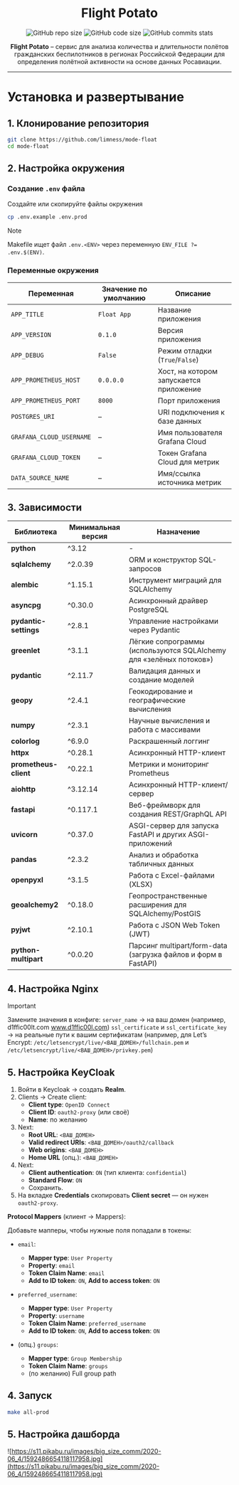 <h1 align="center">Flight Potato</h1>
<div align="center">
	<img alt="GitHub repo size" src="https://img.shields.io/github/repo-size/limness/mode-float">
	<img alt="GitHub code size" src="https://img.shields.io/github/languages/code-size/limness/mode-float">
	<img alt="GitHub commits stats" src="https://img.shields.io/github/commit-activity/y/limness/mode-float">
</div>
<p align="center">
<strong>Flight Potato</strong> – сервис для анализа количества и длительности полётов гражданских беспилотников в 
регионах Российской Федерации для определения полётной активности на основе данных Росавиации.
</p>

--- 

# Установка и развертывание
## 1. Клонирование репозитория

```bash
git clone https://github.com/limness/mode-float
cd mode-float
```
## 2. Настройка окружения
### Создание `.env` файла
Создайте или скопируйте файлы окружения

```bash
cp .env.example .env.prod
```

> [!NOTE]
> Makefile ищет файл `.env.<ENV>` через переменную `ENV_FILE ?= .env.$(ENV)`.

### Переменные окружения
| Переменная               | Значение по умолчанию | Описание                                |
|--------------------------|-----------------------|-----------------------------------------|
| `APP_TITLE`              | `Float App`           | Название приложения                     |
| `APP_VERSION`            | `0.1.0`               | Версия приложения                       |
| `APP_DEBUG`              | `False`               | Режим отладки (`True`/`False`)          |
| `APP_PROMETHEUS_HOST`    | `0.0.0.0`             | Хост, на котором запускается приложение |
| `APP_PROMETHEUS_PORT`    | `8000`                | Порт приложения                         |
| `POSTGRES_URI`           | –                     | URI подключения к базе данных           |
| `GRAFANA_CLOUD_USERNAME` | –                     | Имя пользователя Grafana Cloud          |
| `GRAFANA_CLOUD_TOKEN`    | –                     | Токен Grafana Cloud для метрик          |
| `DATA_SOURCE_NAME`       | –                     | Имя/ссылка источника метрик             |

## 3. Зависимости
| Библиотека            | Минимальная версия | Назначение                                                         |
|-----------------------|--------------------|--------------------------------------------------------------------|
| **python**            | ^3.12              | -                                                                  |
| **sqlalchemy**        | ^2.0.39            | ORM и конструктор SQL-запросов                                     |
| **alembic**           | ^1.15.1            | Инструмент миграций для SQLAlchemy                                 |
| **asyncpg**           | ^0.30.0            | Асинхронный драйвер PostgreSQL                                     |
| **pydantic-settings** | ^2.8.1             | Управление настройками через Pydantic                              |
| **greenlet**          | ^3.1.1             | Лёгкие сопрограммы (используются SQLAlchemy для «зелёных потоков») |
| **pydantic**          | ^2.11.7            | Валидация данных и создание моделей                                |
| **geopy**             | ^2.4.1             | Геокодирование и географические вычисления                         |
| **numpy**             | ^2.3.1             | Научные вычисления и работа с массивами                            |
| **colorlog**          | ^6.9.0             | Раскрашенный логгинг                                               |
| **httpx**             | ^0.28.1            | Асинхронный HTTP-клиент                                            |
| **prometheus-client** | ^0.22.1            | Метрики и мониторинг Prometheus                                    |
| **aiohttp**           | ^3.12.14           | Асинхронный HTTP-клиент/сервер                                     |
| **fastapi**           | ^0.117.1           | Веб-фреймворк для создания REST/GraphQL API                        |
| **uvicorn**           | ^0.37.0            | ASGI-сервер для запуска FastAPI и других ASGI-приложений           |
| **pandas**            | ^2.3.2             | Анализ и обработка табличных данных                                |
| **openpyxl**          | ^3.1.5             | Работа с Excel-файлами (XLSX)                                      |
| **geoalchemy2**       | ^0.18.0            | Геопространственные расширения для SQLAlchemy/PostGIS              |
| **pyjwt**             | ^2.10.1            | Работа с JSON Web Token (JWT)                                      |
| **python-multipart**  | ^0.0.20            | Парсинг multipart/form-data (загрузка файлов и форм в FastAPI)     |
## 4. Настройка Nginx

> [!IMPORTANT]
> Замените значения в конфиге:
> `server_name` → на ваш домен (например, d1ffic00lt.com www.d1ffic00l.com)
> `ssl_certificate` и `ssl_certificate_key` → на реальные пути к вашим сертификатам
(например, для Let’s Encrypt:
`/etc/letsencrypt/live/<ВАШ_ДОМЕН>/fullchain.pem` и
`/etc/letsencrypt/live/<ВАШ_ДОМЕН>/privkey.pem`)

## 5. Настройка KeyCloak

1. Войти в Keycloak → создать **Realm**.
2. Clients → Create client:
   * **Client type**: `OpenID Connect`
   * **Client ID**: `oauth2-proxy` (или своё)
   * **Name**: по желанию
3. Next:
   * **Root URL**: `<ВАШ_ДОМЕН>`
   * **Valid redirect URIs**: `<ВАШ_ДОМЕН>/oauth2/callback`
   * **Web origins**: `<ВАШ_ДОМЕН>`
   * **Home URL** (опц.): `<ВАШ_ДОМЕН>`
4. Next:
   * **Client authentication**: `ON` (тип клиента: `confidential`)
   * **Standard Flow**: `ON`
   * Сохранить.
5. На вкладке **Credentials** скопировать **Client secret** — он нужен `oauth2-proxy`.

**Protocol Mappers** (клиент → Mappers):

Добавьте мапперы, чтобы нужные поля попадали в токены:

  * `email`:

    * **Mapper type**: `User Property`
    * **Property**: `email`
    * **Token Claim Name**: `email`
    * **Add to ID token**: `ON`, **Add to access token**: `ON`
  * `preferred_username`:

    * **Mapper type**: `User Property`
    * **Property**: `username`
    * **Token Claim Name**: `preferred_username`
    * **Add to ID token**: `ON`, **Add to access token**: `ON`
  * (опц.) `groups`:

    * **Mapper type**: `Group Membership`
    * **Token Claim Name**: `groups`
    * (по желанию) Full group path

## 4. Запуск 

```bash
make all-prod
```

## 5. Настройка дашборда

![https://s11.pikabu.ru/images/big_size_comm/2020-06_4/1592486654118117958.jpg](https://s11.pikabu.ru/images/big_size_comm/2020-06_4/1592486654118117958.jpg)

